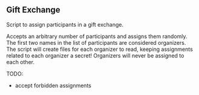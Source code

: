 ## Gift Exchange

Script to assign participants in a gift exchange.

Accepts an arbitrary number of participants and assigns them randomly. The first
two names in the list of participants are considered organizers. The script will
create files for each organizer to read, keeping assignments related to each
organizer a secret!  Organizers will never be assigned to each other.

TODO:
  - accept forbidden assignments
